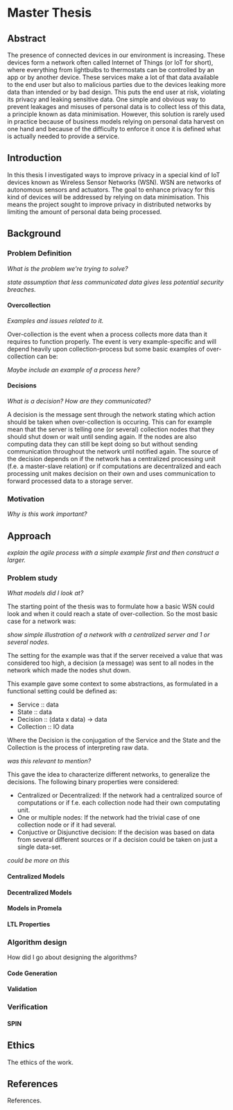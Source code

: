 # Master Thesis

## Abstract

The presence of connected devices in our environment is increasing. These devices form a network often called Internet of Things (or IoT for short), where everything from lightbulbs to thermostats can be controlled by an app or by another device. These services make a lot of that data available to the end user but also to malicious parties due to the devices leaking more data than intended or by bad design. This puts the end user at risk, violating its privacy and leaking sensitive data. One simple and obvious way to prevent leakages and misuses of personal data is to collect less of this data, a principle known as data minimisation. However, this solution is rarely used in practice because of business models relying on personal data harvest on one hand and because of the difficulty to enforce it once it is defined what is actually needed to provide a service.

## Introduction

In this thesis I investigated ways to improve privacy in a special kind of IoT devices known as Wireless Sensor Networks (WSN). WSN are networks of autonomous sensors and actuators. The goal to enhance privacy for this kind of devices will be addressed by relying on data minimisation. This means the project sought to improve privacy in distributed networks by limiting the amount of personal data being processed.  



## Background

### Problem Definition 

*What is the problem we're trying to solve?*



*state assumption that less communicated data gives less potential security breaches.*

#### Overcollection

*Examples and issues related to it.*

Over-collection is the event when a process collects more data than it requires to function properly. The event is very example-specific and will depend heavily upon collection-process but some basic examples of over-collection can be: 

*Maybe include an example of a process here?*

#### Decisions

*What is a decision? How are they communicated?*

A decision is the message sent through the network stating which action should be taken when over-collection is occuring. This can for example mean that the server is telling one (or several) collection nodes that they should shut down or wait until sending again. If the nodes are also computing data they can still be kept doing so but without sending communication throughout the network until notified again. The source of the decision depends on if the network has a centralized processing unit (f.e. a master-slave relation) or if computations are decentralized and each processing unit makes decision on their own and uses communication to forward processed data to a storage server. 

### Motivation

*Why is this work important?*

## Approach

*explain the agile process with a simple example first and then construct a larger.*

### Problem study

*What models did I look at?*

The starting point of the thesis was to formulate how a basic WSN could look and when it could reach a state of over-collection. So the most basic case for a network was:

*show simple illustration of a network with a centralized server and 1 or several nodes.*

The setting for the example was that if the server received a value that was considered too high, a decision (a message) was sent to all nodes in the network which made the nodes shut down. 

This example gave some context to some abstractions, as formulated in a functional setting could be defined as:

* Service :: data
* State :: data
* Decision :: (data x data) -> data
* Collection :: IO data

Where the Decision is the conjugation of the Service and the State and the Collection is the process of interpreting raw data. 

*was this relevant to mention?*

This gave the idea to characterize different networks, to generalize the decisions. The following binary properties were considered: 

* Centralized or Decentralized: If the network had a centralized source of computations or if f.e. each collection node had their own computating unit.
* One or multiple nodes: If the network had the trivial case of one collection node or if it had several.
* Conjuctive or Disjunctive decision: If the decision was based on data from several different sources or if a decision could be taken on just a single data-set.

*could be more on this*

#### Centralized Models

#### Decentralized Models

#### Models in Promela

#### LTL Properties

### Algorithm design

How did I go about designing the algorithms?
#### Code Generation

#### Validation

### Verification

#### SPIN

## Ethics

The ethics of the work.

## References

References.

